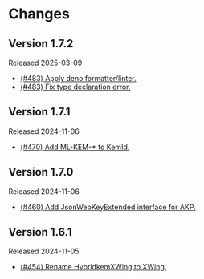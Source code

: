 # Changes

## Version 1.7.2

Released 2025-03-09

- [(#483) Apply deno formatter/linter.](https://github.com/dajiaji/hpke-js/pull/483)
- [(#483) Fix type declaration error.](https://github.com/dajiaji/hpke-js/pull/483)

## Version 1.7.1

Released 2024-11-06

- [(#470) Add ML-KEM-* to KemId.](https://github.com/dajiaji/hpke-js/pull/470)

## Version 1.7.0

Released 2024-11-06

- [(#460) Add JsonWebKeyExtended interface for AKP.](https://github.com/dajiaji/hpke-js/pull/460)

## Version 1.6.1

Released 2024-11-05

- [(#454) Rename HybridkemXWing to XWing.](https://github.com/dajiaji/hpke-js/pull/454)
